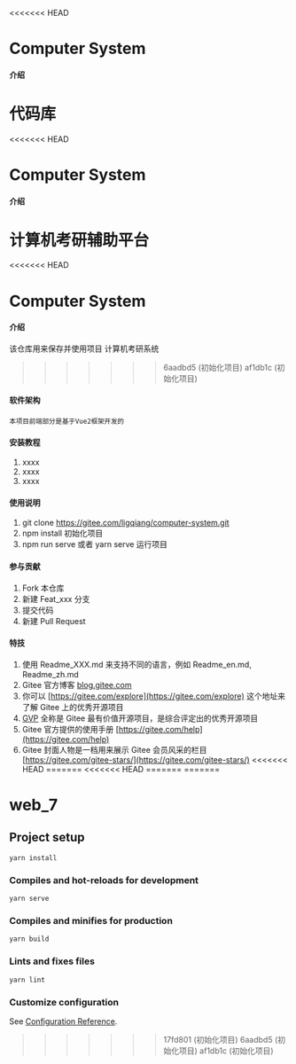 <<<<<<< HEAD
# Computer System

#### 介绍
代码库
=======
<<<<<<< HEAD
# Computer System

#### 介绍
计算机考研辅助平台
=======
<<<<<<< HEAD
# Computer System

#### 介绍
该仓库用来保存并使用项目 计算机考研系统
>>>>>>> 6aadbd5 (初始化项目)
>>>>>>> af1db1c (初始化项目)
#### 软件架构
    本项目前端部分是基于Vue2框架开发的
#### 安装教程

1.  xxxx
2.  xxxx
3.  xxxx

#### 使用说明

1.  git clone https://gitee.com/ligqiang/computer-system.git
2.  npm install     初始化项目
3.  npm run serve  或者  yarn serve  运行项目


#### 参与贡献

1.  Fork 本仓库
2.  新建 Feat_xxx 分支
3.  提交代码
4.  新建 Pull Request


#### 特技

1.  使用 Readme\_XXX.md 来支持不同的语言，例如 Readme\_en.md, Readme\_zh.md
2.  Gitee 官方博客 [blog.gitee.com](https://blog.gitee.com)
3.  你可以 [https://gitee.com/explore](https://gitee.com/explore) 这个地址来了解 Gitee 上的优秀开源项目
4.  [GVP](https://gitee.com/gvp) 全称是 Gitee 最有价值开源项目，是综合评定出的优秀开源项目
5.  Gitee 官方提供的使用手册 [https://gitee.com/help](https://gitee.com/help)
6.  Gitee 封面人物是一档用来展示 Gitee 会员风采的栏目 [https://gitee.com/gitee-stars/](https://gitee.com/gitee-stars/)
<<<<<<< HEAD
=======
<<<<<<< HEAD
=======
=======
# web_7

## Project setup
```
yarn install
```

### Compiles and hot-reloads for development
```
yarn serve
```

### Compiles and minifies for production
```
yarn build
```

### Lints and fixes files
```
yarn lint
```

### Customize configuration
See [Configuration Reference](https://cli.vuejs.org/config/).
>>>>>>> 17fd801 (初始化项目)
>>>>>>> 6aadbd5 (初始化项目)
>>>>>>> af1db1c (初始化项目)
